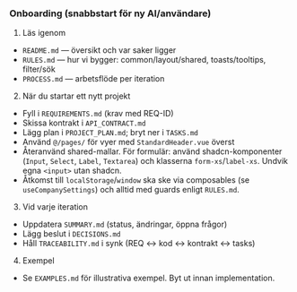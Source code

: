 ### Onboarding (snabbstart för ny AI/användare)

1) Läs igenom
- `README.md` — översikt och var saker ligger
- `RULES.md` — hur vi bygger: common/layout/shared, toasts/tooltips, filter/sök
- `PROCESS.md` — arbetsflöde per iteration

2) När du startar ett nytt projekt
- Fyll i `REQUIREMENTS.md` (krav med REQ-ID)
- Skissa kontrakt i `API_CONTRACT.md`
- Lägg plan i `PROJECT_PLAN.md`; bryt ner i `TASKS.md`
- Använd `@/pages/` för vyer med `StandardHeader.vue` överst
- Återanvänd shared-mallar. För formulär: använd shadcn-komponenter (`Input`, `Select`, `Label`, `Textarea`) och klasserna `form-xs`/`label-xs`. Undvik egna `<input>` utan shadcn.
- Åtkomst till `localStorage`/`window` ska ske via composables (se `useCompanySettings`) och alltid med guards enligt `RULES.md`.

3) Vid varje iteration
- Uppdatera `SUMMARY.md` (status, ändringar, öppna frågor)
- Lägg beslut i `DECISIONS.md`
- Håll `TRACEABILITY.md` i synk (REQ ↔ kod ↔ kontrakt ↔ tasks)

4) Exempel
- Se `EXAMPLES.md` för illustrativa exempel. Byt ut innan implementation.
